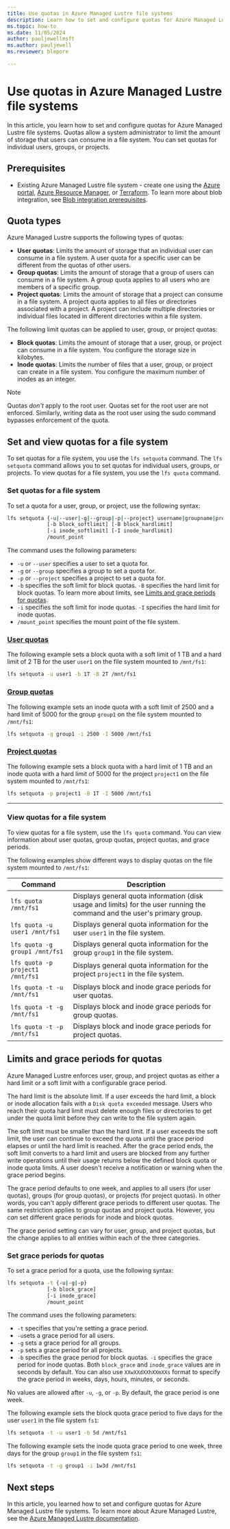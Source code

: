 ```yaml
---
title: Use quotas in Azure Managed Lustre file systems
description: Learn how to set and configure quotas for Azure Managed Lustre file systems. 
ms.topic: how-to
ms.date: 11/05/2024
author: pauljewellmsft
ms.author: pauljewell
ms.reviewer: blepore

---
```


# Use quotas in Azure Managed Lustre file systems

In this article, you learn how to set and configure quotas for Azure Managed Lustre file systems. Quotas allow a system administrator to limit the amount of storage that users can consume in a file system. You can set quotas for individual users, groups, or projects.

## Prerequisites

- Existing Azure Managed Lustre file system - create one using the [Azure portal](create-file-system-portal.md), [Azure Resource Manager](create-file-system-resource-manager.md), or [Terraform](create-aml-file-system-terraform.md). To learn more about blob integration, see [Blob integration prerequisites](amlfs-prerequisites.md#blob-integration-prerequisites-optional).

## Quota types

Azure Managed Lustre supports the following types of quotas:

- **User quotas**: Limits the amount of storage that an individual user can consume in a file system. A user quota for a specific user can be different from the quotas of other users.
- **Group quotas**: Limits the amount of storage that a group of users can consume in a file system. A group quota applies to all users who are members of a specific group.
- **Project quotas**: Limits the amount of storage that a project can consume in a file system. A project quota applies to all files or directories associated with a project. A project can include multiple directories or individual files located in different directories within a file system.

The following limit quotas can be applied to user, group, or project quotas:

- **Block quotas**: Limits the amount of storage that a user, group, or project can consume in a file system. You configure the storage size in kilobytes.
- **Inode quotas**: Limits the number of files that a user, group, or project can create in a file system. You configure the maximum number of inodes as an integer.

> [!NOTE]
> Quotas *don't* apply to the root user. Quotas set for the root user are not enforced. Similarly, writing data as the root user using the sudo command bypasses enforcement of the quota.

## Set and view quotas for a file system

To set quotas for a file system, you use the `lfs setquota` command. The `lfs setquota` command allows you to set quotas for individual users, groups, or projects. To view quotas for a file system, you use the `lfs quota` command.

### Set quotas for a file system

To set a quota for a user, group, or project, use the following syntax:

```bash
lfs setquota {-u|--user|-g|--group|-p|--project} username|groupname|projectid
             [-b block_softlimit] [-B block_hardlimit]
             [-i inode_softlimit] [-I inode_hardlimit]
             /mount_point
```

The command uses the following parameters:

- `-u` or `--user` specifies a user to set a quota for.
- `-g` or `--group` specifies a group to set a quota for.
- `-p` or `--project` specifies a project to set a quota for.
- `-b` specifies the soft limit for block quotas. `-B` specifies the hard limit for block quotas. To learn more about limits, see [Limits and grace periods for quotas](#limits-and-grace-periods-for-quotas).
- `-i` specifies the soft limit for inode quotas. `-I` specifies the hard limit for inode quotas.
- `/mount_point` specifies the mount point of the file system.

### [User quotas](#tab/user-quotas)

The following example sets a block quota with a soft limit of 1 TB and a hard limit of 2 TB for the user `user1` on the file system mounted to `/mnt/fs1`:

```bash
lfs setquota -u user1 -b 1T -B 2T /mnt/fs1
```

### [Group quotas](#tab/group-quotas)

The following example sets an inode quota with a soft limit of 2500 and a hard limit of 5000 for the group `group1` on the file system mounted to `/mnt/fs1`:

```bash
lfs setquota -g group1 -i 2500 -I 5000 /mnt/fs1
```

### [Project quotas](#tab/project-quotas)

The following example sets a block quota with a hard limit of 1 TB and an inode quota with a hard limit of 5000 for the project `project1` on the file system mounted to `/mnt/fs1`:

```bash
lfs setquota -p project1 -B 1T -I 5000 /mnt/fs1
```

---

### View quotas for a file system

To view quotas for a file system, use the `lfs quota` command. You can view information about user quotas, group quotas, project quotas, and grace periods.

The following examples show different ways to display quotas on the file system mounted to `/mnt/fs1`:

| Command | Description |
| --- | --- |
| `lfs quota /mnt/fs1` | Displays general quota information (disk usage and limits) for the user running the command and the user's primary group. |
| `lfs quota -u user1 /mnt/fs1` | Displays general quota information for the user `user1` in the file system. |
| `lfs quota -g group1 /mnt/fs1` | Displays general quota information for the group `group1` in the file system. |
| `lfs quota -p project1 /mnt/fs1` | Displays general quota information for the project `project1` in the file system. |
| `lfs quota -t -u /mnt/fs1` | Displays block and inode grace periods for user quotas. |
| `lfs quota -t -g /mnt/fs1` | Displays block and inode grace periods for group quotas. |
| `lfs quota -t -p /mnt/fs1` | Displays block and inode grace periods for project quotas. |

## Limits and grace periods for quotas

Azure Managed Lustre enforces user, group, and project quotas as either a hard limit or a soft limit with a configurable grace period.

The hard limit is the absolute limit. If a user exceeds the hard limit, a block or inode allocation fails with a `Disk quota exceeded` message. Users who reach their quota hard limit must delete enough files or directories to get under the quota limit before they can write to the file system again.

The soft limit must be smaller than the hard limit. If a user exceeds the soft limit, the user can continue to exceed the quota until the grace period elapses or until the hard limit is reached. After the grace period ends, the soft limit converts to a hard limit and users are blocked from any further write operations until their usage returns below the defined block quota or inode quota limits. A user doesn't receive a notification or warning when the grace period begins.

The grace period defaults to one week, and applies to all users (for user quotas), groups (for group quotas), or projects (for project quotas). In other words, you can't apply different grace periods to different user quotas. The same restriction applies to group quotas and project quota. However, you *can* set different grace periods for inode and block quotas.

The grace period setting can vary for user, group, and project quotas, but the change applies to all entities within each of the three categories.

### Set grace periods for quotas

To set a grace period for a quota, use the following syntax:

```bash
lfs setquota -t {-u|-g|-p}
             [-b block_grace]
             [-i inode_grace]
             /mount_point
```

The command uses the following parameters:

- `-t` specifies that you're setting a grace period.
- `-u`sets a grace period for all users.
- `-g` sets a grace period for all groups.
- `-p` sets a grace period for all projects.
- `-b` specifies the grace period for block quotas. `-i` specifies the grace period for inode quotas. Both `block_grace` and `inode_grace` values are in seconds by default. You can also use `XXwXXdXXhXXmXXs` format to specify the grace period in weeks, days, hours, minutes, or seconds.

No values are allowed after `-u`, `-g`, or `-p`. By default, the grace period is one week.

The following example sets the block quota grace period to five days for the user `user1` in the file system `fs1`:

```bash
lfs setquota -t -u user1 -b 5d /mnt/fs1
```

The following example sets the inode quota grace period to one week, three days for the group `group1` in the file system `fs1`:

```bash
lfs setquota -t -g group1 -i 1w3d /mnt/fs1
```

## Next steps

In this article, you learned how to set and configure quotas for Azure Managed Lustre file systems. To learn more about Azure Managed Lustre, see the [Azure Managed Lustre documentation](/azure/azure-managed-lustre/).
